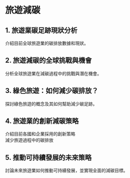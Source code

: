 # 旅遊減碳
## 1. 旅遊業碳足跡現狀分析
介紹目前全球旅遊業的碳排放數據和現狀。
## 2. 旅遊減碳的全球挑戰與機會
分析全球旅遊業在減碳過程中的挑戰與潛在機會。
## 3. 綠色旅遊：如何減少碳排放？
探討綠色旅遊的概念及其如何幫助減少碳足跡。
## 4. 旅遊業的創新減碳策略
介紹目前各國和企業採用的創新策略\
減少旅遊過程中的碳排放
## 5. 推動可持續發展的未來策略
討論未來旅遊業如何推動可持續發展，並實現全面的減碳目標。

